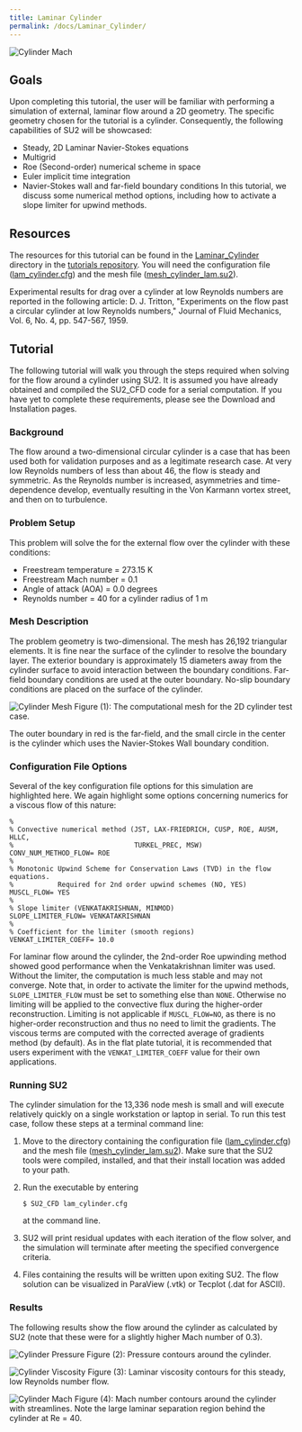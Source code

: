 ```yaml
---
title: Laminar Cylinder
permalink: /docs/Laminar_Cylinder/
---
```


![Cylinder Mach](../../Laminar_Cylinder/images/cylinder_mach.png)

## Goals

Upon completing this tutorial, the user will be familiar with performing a simulation of external, laminar flow around a 2D geometry. The specific geometry chosen for the tutorial is a cylinder. Consequently, the following capabilities of SU2 will be showcased:
- Steady, 2D Laminar Navier-Stokes equations 
- Multigrid
- Roe (Second-order) numerical scheme in space
- Euler implicit time integration
- Navier-Stokes wall and far-field boundary conditions
In this tutorial, we discuss some numerical method options, including how to activate a slope limiter for upwind methods.

## Resources

The resources for this tutorial can be found in the [Laminar_Cylinder](https://github.com/su2code/Tutorials/tree/master/Laminar_Cylinder) directory in the [tutorials repository](https://github.com/su2code/Tutorials/tree/master/). You will need the configuration file ([lam_cylinder.cfg](../../Laminar_Cylinder/lam_cylinder.cfg)) and the mesh file ([mesh_cylinder_lam.su2](../../Laminar_Cylinder/mesh_cylinder_lam.su2)).

Experimental results for drag over a cylinder at low Reynolds numbers are reported in the following article:
D. J. Tritton, "Experiments on the flow past a circular cylinder at low Reynolds numbers," Journal of Fluid Mechanics, Vol. 6, No. 4, pp. 547-567, 1959. 

## Tutorial

The following tutorial will walk you through the steps required when solving for the flow around a cylinder using SU2. It is assumed you have already obtained and compiled the SU2_CFD code for a serial computation. If you have yet to complete these requirements, please see the Download and Installation pages.

### Background

The flow around a two-dimensional circular cylinder is a case that has been used both for validation purposes and as a legitimate research case. At very low Reynolds numbers of less than about 46, the flow is steady and symmetric. As the Reynolds number is increased, asymmetries and time-dependence develop, eventually resulting in the Von Karmann vortex street, and then on to turbulence.

### Problem Setup

This problem will solve the for the external flow over the cylinder with these conditions:
- Freestream temperature = 273.15 K
- Freestream Mach number = 0.1
- Angle of attack (AOA) = 0.0 degrees
- Reynolds number = 40 for a cylinder radius of 1 m 

### Mesh Description

The problem geometry is two-dimensional. The mesh has 26,192 triangular elements. It is fine near the surface of the cylinder to resolve the boundary layer. The exterior boundary is approximately 15 diameters away from the cylinder surface to avoid interaction between the boundary conditions. Far-field boundary conditions are used at the outer boundary. No-slip boundary conditions are placed on the surface of the cylinder. 

![Cylinder Mesh](../../Laminar_Cylinder/images/cylinder_mesh.png)
Figure (1): The computational mesh for the 2D cylinder test case. 

The outer boundary in red is the far-field, and the small circle in the center is the cylinder which uses the Navier-Stokes Wall boundary condition.

### Configuration File Options

Several of the key configuration file options for this simulation are highlighted here. We again highlight some options concerning numerics for a viscous flow of this nature:
```
%
% Convective numerical method (JST, LAX-FRIEDRICH, CUSP, ROE, AUSM, HLLC,
%                              TURKEL_PREC, MSW)
CONV_NUM_METHOD_FLOW= ROE
%
% Monotonic Upwind Scheme for Conservation Laws (TVD) in the flow equations.
%           Required for 2nd order upwind schemes (NO, YES)
MUSCL_FLOW= YES
%
% Slope limiter (VENKATAKRISHNAN, MINMOD)
SLOPE_LIMITER_FLOW= VENKATAKRISHNAN
%
% Coefficient for the limiter (smooth regions)
VENKAT_LIMITER_COEFF= 10.0
```
For laminar flow around the cylinder, the 2nd-order Roe upwinding method showed good performance when the Venkatakrishnan limiter was used. Without the limiter, the computation is much less stable and may not converge. Note that, in order to activate the limiter for the upwind methods, `SLOPE_LIMITER_FLOW` must be set to something else than `NONE`. Otherwise no limiting will be applied to the convective flux during the higher-order reconstruction. Limiting is not applicable if `MUSCL_FLOW=NO`, as there is no higher-order reconstruction and thus no need to limit the gradients. The viscous terms are computed with the corrected average of gradients method (by default). As in the flat plate tutorial, it is recommended that users experiment with the `VENKAT_LIMITER_COEFF` value for their own applications.

### Running SU2

The cylinder simulation for the 13,336 node mesh is small and will execute relatively quickly on a single workstation or laptop in serial. To run this test case, follow these steps at a terminal command line:
 1. Move to the directory containing the configuration file ([lam_cylinder.cfg](lam_cylinder.cfg)) and the mesh file ([mesh_cylinder_lam.su2](mesh_cylinder_lam.su2)). Make sure that the SU2 tools were compiled, installed, and that their install location was added to your path.
 2. Run the executable by entering 
 
    ```
    $ SU2_CFD lam_cylinder.cfg
    ```
   
    at the command line.
 3. SU2 will print residual updates with each iteration of the flow solver, and the simulation will terminate after meeting the specified convergence criteria.
 4. Files containing the results will be written upon exiting SU2. The flow solution can be visualized in ParaView (.vtk) or Tecplot (.dat for ASCII).

### Results

The following results show the flow around the cylinder as calculated by SU2 (note that these were for a slightly higher Mach number of 0.3).

![Cylinder Pressure](../../Laminar_Cylinder/images/cylinder_pressure.png)
Figure (2): Pressure contours around the cylinder.

![Cylinder Viscosity](../../Laminar_Cylinder/images/cylinder_lam_visc.png)
Figure (3): Laminar viscosity contours for this steady, low Reynolds number flow.

![Cylinder Mach](../../Laminar_Cylinder/images/cylinder_mach.png)
Figure (4): Mach number contours around the cylinder with streamlines. Note the large laminar separation region behind the cylinder at Re = 40.
